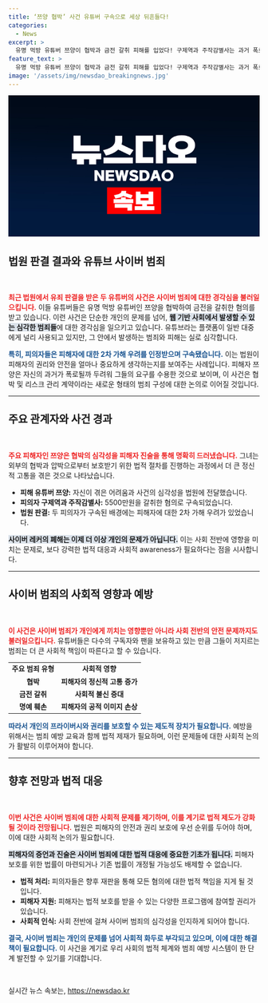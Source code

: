 ```yaml
---
title: ‘쯔양 협박’ 사건 유튜버 구속으로 세상 뒤흔들다!
categories:
  - News
excerpt: >
  유명 먹방 유튜버 쯔양이 협박과 금전 갈취 피해를 입었다! 구제역과 주작감별사는 과거 폭로를 조건으로 5500만원을 뜯어낸 혐의로 구속됐다. 사이버 레커의 폐해가 도마에 오른 이 사건의 전말은? 클릭해 확인하세요!
feature_text: >
  유명 먹방 유튜버 쯔양이 협박과 금전 갈취 피해를 입었다! 구제역과 주작감별사는 과거 폭로를 조건으로 5500만원을 뜯어낸 혐의로 구속됐다. 사이버 레커의 폐해가 도마에 오른 이 사건의 전말은? 클릭해 확인하세요!
image: '/assets/img/newsdao_breakingnews.jpg'
---
```


<p><img src="/assets/img/newsdao_breakingnews.jpg" alt="firstkoreanews 속보" /></p>

<h2 data-ke-size="size26">법원 판결 결과와 유튜브 사이버 범죄</h2>

<p data-ke-size="size16">&nbsp;</p>

<p><b><span style="color: #ee2323;">최근 법원에서 유죄 판결을 받은 두 유튜버의 사건은 사이버 범죄에 대한 경각심을 불러일으킵니다.</span></b> 이들 유튜버들은 유명 먹방 유튜버인 쯔양을 협박하여 금전을 갈취한 혐의를 받고 있습니다. 이런 사건은 단순한 개인의 문제를 넘어, <b><span style="background-color: #21538527;">웹 기반 사회에서 발생할 수 있는 심각한 범죄들</span></b>에 대한 경각심을 일으키고 있습니다. 유튜브라는 플랫폼이 일반 대중에게 널리 사용되고 있지만, 그 안에서 발생하는 범죄와 피해는 실로 심각합니다. </p>

<p><b><span style="color: #1a5490;">특히, 피의자들은 피해자에 대한 2차 가해 우려를 인정받으며 구속됐습니다.</span></b> 이는 법원이 피해자의 권리와 안전을 얼마나 중요하게 생각하는지를 보여주는 사례입니다. 피해자 쯔양은 자신의 과거가 폭로될까 두려워 그들의 요구를 수용한 것으로 보이며, 이 사건은 협박 및 리스크 관리 계약이라는 새로운 형태의 범죄 구성에 대한 논의로 이어질 것입니다.</p>

<hr>

<h2 data-ke-size="size26">주요 관계자와 사건 경과</h2>

<p data-ke-size="size16">&nbsp;</p>

<p><b><span style="color: #ee2323;">주요 피해자인 쯔양은 협박의 심각성을 피해자 진술을 통해 명확히 드러냈습니다.</span></b> 그녀는 외부의 협박과 압박으로부터 보호받기 위한 법적 절차를 진행하는 과정에서 더 큰 정신적 고통을 겪은 것으로 나타났습니다. </p>

<ul>
<li><b>피해 유튜버 쯔양:</b> 자신이 겪은 어려움과 사건의 심각성을 법원에 전달했습니다.</li>
<li><b>피의자 구제역과 주작감별사:</b> 5500만원을 갈취한 혐의로 구속되었습니다.</li>
<li><b>법원 판결:</b> 두 피의자가 구속된 배경에는 피해자에 대한 2차 가해 우려가 있었습니다.</li>
</ul>

<p><b><span style="background-color: #21538527;">사이버 레커의 폐해는 이제 더 이상 개인의 문제가 아닙니다.</span></b> 이는 사회 전반에 영향을 미치는 문제로, 보다 강력한 법적 대응과 사회적 awareness가 필요하다는 점을 시사합니다.</p>

<hr>

<h2 data-ke-size="size26">사이버 범죄의 사회적 영향과 예방</h2>

<p data-ke-size="size16">&nbsp;</p>

<p><b><span style="color: #ee2323;">이 사건은 사이버 범죄가 개인에게 끼치는 영향뿐만 아니라 사회 전반의 안전 문제까지도 불러일으킵니다.</span></b> 유튜버들은 다수의 구독자와 팬을 보유하고 있는 만큼 그들이 저지르는 범죄는 더 큰 사회적 책임이 따른다고 할 수 있습니다. </p>

<table>
<tr>
<td style="text-align: center; height: 17px;"><b>주요 범죄 유형</b></td>
<td style="text-align: center; height: 17px;"><b>사회적 영향</b></td>
</tr>
<tr>
<td style="text-align: center; height: 17px;"><b>협박</b></td>
<td style="text-align: center; height: 17px;"><b>피해자의 정신적 고통 증가</b></td>
</tr>
<tr>
<td style="text-align: center; height: 17px;"><b>금전 갈취</b></td>
<td style="text-align: center; height: 17px;"><b>사회적 불신 증대</b></td>
</tr>
<tr>
<td style="text-align: center; height: 17px;"><b>명예 훼손</b></td>
<td style="text-align: center; height: 17px;"><b>피해자의 공적 이미지 손상</b></td>
</tr>
</table>

<p><b><span style="color: #1a5490;">따라서 개인의 프라이버시와 권리를 보호할 수 있는 제도적 장치가 필요합니다.</span></b> 예방을 위해서는 범죄 예방 교육과 함께 법적 제재가 필요하며, 이런 문제들에 대한 사회적 논의가 활발히 이루어져야 합니다.</p>

<hr>

<h2 data-ke-size="size26">향후 전망과 법적 대응</h2>

<p data-ke-size="size16">&nbsp;</p>

<p><b><span style="color: #ee2323;">이번 사건은 사이버 범죄에 대한 사회적 문제를 제기하며, 이를 계기로 법적 제도가 강화될 것이라 전망됩니다.</span></b> 법원은 피해자의 안전과 권리 보호에 우선 순위를 두어야 하며, 이에 대한 사회적 논의가 필요합니다. </p>

<p><b><span style="background-color: #21538527;">피해자의 증언과 진술은 사이버 범죄에 대한 법적 대응에 중요한 기초가 됩니다.</span></b> 피해자 보호를 위한 법률이 마련되거나 기존 법률이 개정될 가능성도 배제할 수 없습니다. </p>

<ul>
<li><b>법적 처리:</b> 피의자들은 향후 재판을 통해 모든 혐의에 대한 법적 책임을 지게 될 것입니다.</li>
<li><b>피해자 지원:</b> 피해자는 법적 보호를 받을 수 있는 다양한 프로그램에 참여할 권리가 있습니다.</li>
<li><b>사회적 인식:</b> 사회 전반에 걸쳐 사이버 범죄의 심각성을 인지하게 되어야 합니다.</li>
</ul>

<p><b><span style="color: #1a5490;">결국, 사이버 범죄는 개인의 문제를 넘어 사회적 화두로 부각되고 있으며, 이에 대한 해결책이 필요합니다.</span></b> 이 사건을 계기로 우리 사회의 법적 체계와 범죄 예방 시스템이 한 단계 발전할 수 있기를 기대합니다. </p>

<p data-ke-size="size16">&nbsp;</p>
실시간 뉴스 속보는, <a href="https://newsdao.kr" rel="dofollow">https://newsdao.kr</a>


